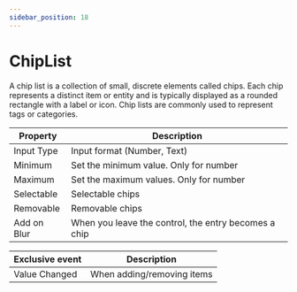 ```yaml
---
sidebar_position: 18
---
```

# ChipList

A chip list is a collection of small, discrete elements called chips. Each chip represents a distinct item or entity and is typically displayed as a rounded rectangle with a label or icon. Chip lists are commonly used to represent tags or categories.

| **Property** | **Description** |
| --- | --- |
| Input Type | Input format (Number, Text) |
| Minimum | Set the minimum value. Only for number |
| Maximum | Set the maximum values. Only for number |
| Selectable | Selectable chips |
| Removable | Removable chips |
| Add on Blur | When you leave the control, the entry becomes a chip |

| Exclusive event | Description |
| --- | --- |
| Value Changed | When adding/removing items |
